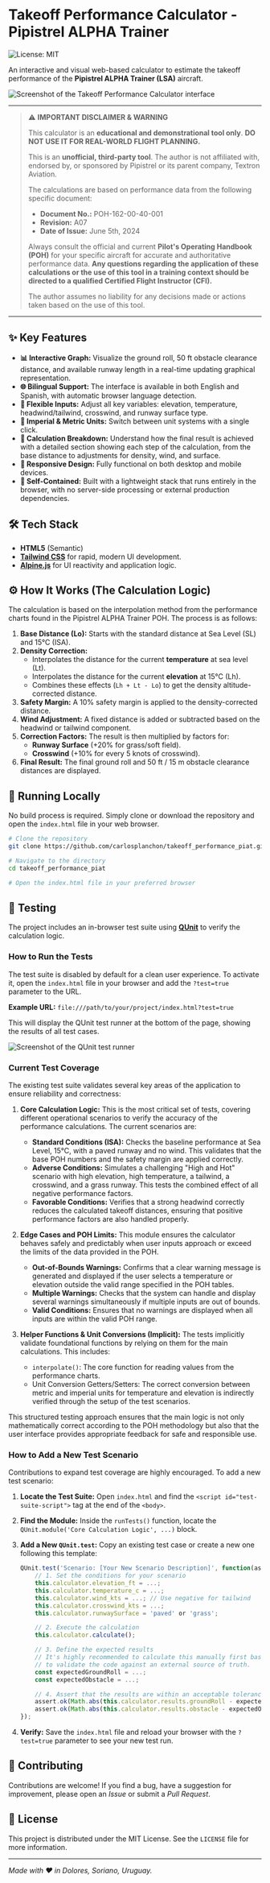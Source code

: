 # Takeoff Performance Calculator - Pipistrel ALPHA Trainer

![License: MIT](https://img.shields.io/badge/License-MIT-blue.svg)

An interactive and visual web-based calculator to estimate the takeoff performance of the **Pipistrel ALPHA Trainer (LSA)** aircraft.

![Screenshot of the Takeoff Performance Calculator interface](webapp_screenshot.png)

---

> ⚠️ **IMPORTANT DISCLAIMER & WARNING**
>
> This calculator is an **educational and demonstrational tool only**. **DO NOT USE IT FOR REAL-WORLD FLIGHT PLANNING.**
>
> This is an **unofficial, third-party tool**. The author is not affiliated with, endorsed by, or sponsored by Pipistrel or its parent company, Textron Aviation.
>
> The calculations are based on performance data from the following specific document:
> - **Document No.:** POH-162-00-40-001
> - **Revision:** A07
> - **Date of Issue:** June 5th, 2024
>
> Always consult the official and current **Pilot's Operating Handbook (POH)** for your specific aircraft for accurate and authoritative performance data. **Any questions regarding the application of these calculations or the use of this tool in a training context should be directed to a qualified Certified Flight Instructor (CFI).**
>
> The author assumes no liability for any decisions made or actions taken based on the use of this tool.

---

## ✨ Key Features

*   **📊 Interactive Graph:** Visualize the ground roll, 50 ft obstacle clearance distance, and available runway length in a real-time updating graphical representation.
*   **🌐 Bilingual Support:** The interface is available in both English and Spanish, with automatic browser language detection.
*   **🔢 Flexible Inputs:** Adjust all key variables: elevation, temperature, headwind/tailwind, crosswind, and runway surface type.
*   **📏 Imperial & Metric Units:** Switch between unit systems with a single click.
*   **🔬 Calculation Breakdown:** Understand how the final result is achieved with a detailed section showing each step of the calculation, from the base distance to adjustments for density, wind, and surface.
*   **📱 Responsive Design:** Fully functional on both desktop and mobile devices.
*   **🚀 Self-Contained:** Built with a lightweight stack that runs entirely in the browser, with no server-side processing or external production dependencies.

## 🛠️ Tech Stack

*   **HTML5** (Semantic)
*   **[Tailwind CSS](https://tailwindcss.com/)** for rapid, modern UI development.
*   **[Alpine.js](https://alpinejs.dev/)** for UI reactivity and application logic.

## ⚙️ How It Works (The Calculation Logic)

The calculation is based on the interpolation method from the performance charts found in the Pipistrel ALPHA Trainer POH. The process is as follows:

1.  **Base Distance (Lo):** Starts with the standard distance at Sea Level (SL) and 15°C (ISA).
2.  **Density Correction:**
    *   Interpolates the distance for the current **temperature** at sea level (Lt).
    *   Interpolates the distance for the current **elevation** at 15°C (Lh).
    *   Combines these effects (`Lh + Lt - Lo`) to get the density altitude-corrected distance.
3.  **Safety Margin:** A 10% safety margin is applied to the density-corrected distance.
4.  **Wind Adjustment:** A fixed distance is added or subtracted based on the headwind or tailwind component.
5.  **Correction Factors:** The result is then multiplied by factors for:
    *   **Runway Surface** (+20% for grass/soft field).
    *   **Crosswind** (+10% for every 5 knots of crosswind).
6.  **Final Result:** The final ground roll and 50 ft / 15 m obstacle clearance distances are displayed.

## 🚀 Running Locally

No build process is required. Simply clone or download the repository and open the `index.html` file in your web browser.

```bash
# Clone the repository
git clone https://github.com/carlosplanchon/takeoff_performance_piat.git

# Navigate to the directory
cd takeoff_performance_piat

# Open the index.html file in your preferred browser
```

## 🧪 Testing

The project includes an in-browser test suite using **[QUnit](https://qunitjs.com/)** to verify the calculation logic.

### How to Run the Tests

The test suite is disabled by default for a clean user experience. To activate it, open the `index.html` file in your browser and add the `?test=true` parameter to the URL.

**Example URL:**
`file:///path/to/your/project/index.html?test=true`

This will display the QUnit test runner at the bottom of the page, showing the results of all test cases.

![Screenshot of the QUnit test runner](qunit_screenshot.png)

### Current Test Coverage

The existing test suite validates several key areas of the application to ensure reliability and correctness:

1.  **Core Calculation Logic:** This is the most critical set of tests, covering different operational scenarios to verify the accuracy of the performance calculations. The current scenarios are:
    *   **Standard Conditions (ISA):** Checks the baseline performance at Sea Level, 15°C, with a paved runway and no wind. This validates that the base POH numbers and the safety margin are applied correctly.
    *   **Adverse Conditions:** Simulates a challenging "High and Hot" scenario with high elevation, high temperature, a tailwind, a crosswind, and a grass runway. This tests the combined effect of all negative performance factors.
    *   **Favorable Conditions:** Verifies that a strong headwind correctly reduces the calculated takeoff distances, ensuring that positive performance factors are also handled properly.

2.  **Edge Cases and POH Limits:** This module ensures the calculator behaves safely and predictably when user inputs approach or exceed the limits of the data provided in the POH.
    *   **Out-of-Bounds Warnings:** Confirms that a clear warning message is generated and displayed if the user selects a temperature or elevation outside the valid range specified in the POH tables.
    *   **Multiple Warnings:** Checks that the system can handle and display several warnings simultaneously if multiple inputs are out of bounds.
    *   **Valid Conditions:** Ensures that no warnings are displayed when all inputs are within the valid POH range.

3.  **Helper Functions & Unit Conversions (Implicit):** The tests implicitly validate foundational functions by relying on them for the main calculations. This includes:
    *   `interpolate()`: The core function for reading values from the performance charts.
    *   Unit Conversion Getters/Setters: The correct conversion between metric and imperial units for temperature and elevation is indirectly verified through the setup of the test scenarios.

This structured testing approach ensures that the main logic is not only mathematically correct according to the POH methodology but also that the user interface provides appropriate feedback for safe and responsible use.

### How to Add a New Test Scenario

Contributions to expand test coverage are highly encouraged. To add a new test scenario:

1.  **Locate the Test Suite:** Open `index.html` and find the `<script id="test-suite-script">` tag at the end of the `<body>`.
2.  **Find the Module:** Inside the `runTests()` function, locate the `QUnit.module('Core Calculation Logic', ...)` block.
3.  **Add a New `QUnit.test`:** Copy an existing test case or create a new one following this template:

    ```javascript
    QUnit.test('Scenario: [Your New Scenario Description]', function(assert) {
        // 1. Set the conditions for your scenario
        this.calculator.elevation_ft = ...;
        this.calculator.temperature_c = ...;
        this.calculator.wind_kts = ...; // Use negative for tailwind
        this.calculator.crosswind_kts = ...;
        this.calculator.runwaySurface = 'paved' or 'grass';

        // 2. Execute the calculation
        this.calculator.calculate();

        // 3. Define the expected results
        // It's highly recommended to calculate this manually first based on the POH
        // to validate the code against an external source of truth.
        const expectedGroundRoll = ...;
        const expectedObstacle = ...;

        // 4. Assert that the results are within an acceptable tolerance
        assert.ok(Math.abs(this.calculator.results.groundRoll - expectedGroundRoll) < 1, 'Validation message for ground roll');
        assert.ok(Math.abs(this.calculator.results.obstacle - expectedObstacle) < 1, 'Validation message for obstacle distance');
    });
    ```

4.  **Verify:** Save the `index.html` file and reload your browser with the `?test=true` parameter to see your new test run.


## 🤝 Contributing

Contributions are welcome! If you find a bug, have a suggestion for improvement, please open an *Issue* or submit a *Pull Request*.

## 📄 License

This project is distributed under the MIT License. See the `LICENSE` file for more information.

---
*Made with ♥️ in Dolores, Soriano, Uruguay.*
